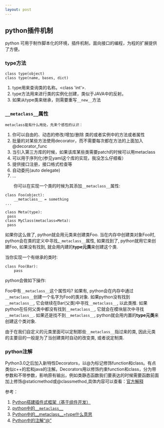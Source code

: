 ```yaml
---
layout: post
---
```


## python插件机制

python 可用于制作脚本化的环境，插件机制，面向接口的编程，为程的扩展提供了方便。

### type方法

> 
	class type(object) 
	class type(name, bases, dict) 

1. type用来查询类的名称。<class 'int'>.
2. type方法用来进行类的实例化创建，类似于JAVA中的反射。
3. 如果从type类来继承，则需要重写`__new__`方法

### `__metaclass__`属性
 
> 
	metaclass能有什么用处，先来个感性的认识：
1. 你可以自由的、动态的修改/增加/删除 类的或者实例中的方法或者属性
2. 批量的对某些方法使用decorator，而不需要每次都在方法的上面加入@decorator_func
3. 当引入第三方库的时候，如果该库某些类需要patch的时候可以用metaclass
4. 可以用于序列化(参见yaml这个库的实现，我没怎么仔细看）
5. 提供接口注册，接口格式检查等
6. 自动委托(auto delegate)
7. ...

　　你可以在实现一个类的时候为其添加`__metaclass__`属性:
> 
	class Foo(object):
    	__metaclass__ = something
    ...

> 
	class Meta(type):
   	 pass
	class MyClass(metaclass=Meta):
   	 pass

如果你这么做了, python就会用元类来创建类Foo. 当在内存中创建类对象Foo时, python会在类的定义中寻找_`_metaclass__`属性, 如果找到了, python就用它来创建Foo, 如果没有找到, 就会用内建的**type元类**来创建这个类.

当你实现一个有继承的类时:

> 
	class Foo(Bar):
    	pass

python会做如下操作:

Foo中有`__metaclass__`这个属性吗? 如果有, python会在内存中通过`__metaclass__`创建一个名字为Foo的类对象. 如果python没有找到`__metaclass__`, 它会继续在Bar(父类)中寻找`__metaclass__`, 以此类推. 如果python在任何父类中都没有找到`__metaclass__`, 它就会在模块层次中寻找`__metaclass__`. 如果还是找不到`__metaclass__`, python就会用内置的**type元类**来创建这个类对象.

由于在我们自定义的元类里面可以定制那些`__metaclass__`指过来的类, 因此元类的主要目的一般是为了当创建类时自动的改变类, 或者说定制类.

### python注解
Python3.0之后加入新特性Decorators，以@为标记修饰function和class。有点类似c++的宏和java的注解。Decorators用以修饰约束function和class，分为带参数和不带参数，影响原有输出，例如类静态函数我们要表达的时候需要函数前面加上修饰@staticmethod或@classmethod,具体内容可以查看：[官方解释](https://www.python.org/dev/peps/pep-0318/)




参考：

1. [Python搭建插件式框架（基于组件开发）](https://blog.csdn.net/u012581604/article/details/77233011）)
2. [python中的`__metaclass__`](https://www.cnblogs.com/iamswf/p/4713749.html)
3. [Python中的__metaclass__=type什么意思](https://blog.csdn.net/hmsiwtv/article/details/8210779)
4. [Python中的注解“@”](https://blog.csdn.net/u013474436/article/details/75675113)